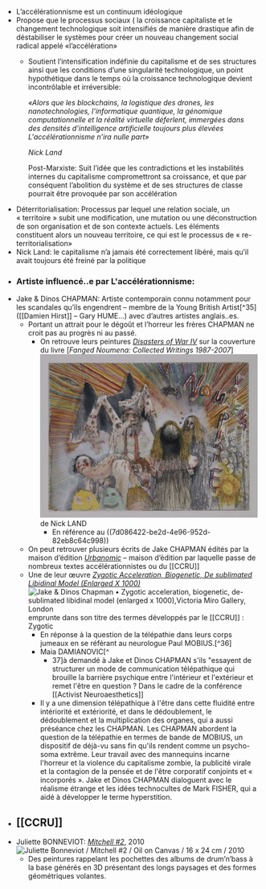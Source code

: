 - L’accélérationnisme est un continuum idéologique
- Propose que le processus sociaux ( la croissance capitaliste et le changement technologique soit intensifiés de manière drastique afin de déstabiliser le systèmes pour créer un nouveau changement social radical appelé «l’accélération»
	- Soutient l’intensification indéfinie du capitalisme et de ses structures ainsi que les conditions d’une singularité technologique, un point hypothétique dans le temps où la croissance technologique devient incontrôlable et irréversible:
	  
	  *«Alors que les blockchains, la logistique des drones, les nanotechnologies, l’informatique quantique, la génomique computationnelle et la réalité virtuelle déferlent, immergées dans des densités d’intelligence artificielle toujours plus élevées L'accélérationnisme n’ira nulle part»*
	  
	  *Nick Land*
	  
	  Post-Marxiste:  Suit l’idée que les contradictions et les instabilités internes du capitalisme compromettront sa croissance, et que par conséquent l’abolition du système et de ses structures de classe pourrait être provoquée par son accélération
- Déterritorialisation: Processus par lequel une relation sociale, un « territoire » subit une modification, une mutation ou une déconstruction de son organisation et de son contexte actuels. Les éléments constituent alors un nouveau territoire, ce qui est le processus de « re-territorialisation»
- Nick Land: le capitalisme n’a jamais été correctement libéré, mais qu’il avait toujours été freiné par la politique
- ### Artiste influencé..e par L'accélérationnisme:
- Jake & Dinos CHAPMAN: Artiste contemporain connu notamment pour les scandales qu’ils engendrent – membre de la Young British Artist[^35] ([[Damien Hirst]] – Gary HUME...) avec d’autres artistes anglais..es.
	- Portant un attrait pour le dégoût et l’horreur les frères CHAPMAN ne croit pas au progrès ni au passé.
		- On retrouve leurs peintures [*Disasters of War IV*](https://jakeanddinoschapman.com/works/disasters-of-war-iv/)  sur la couverture du livre <a name="producttitle"></a><a name="title"></a>[*Fanged Noumena: Collected Writings 1987-2007*] ![image.png](../assets/image_1701088780911_0.png)  de Nick LAND
			- En référence au ((7d086422-be2d-4e96-952d-82eb8c64c998))
	- On peut retrouver plusieurs écrits de Jake CHAPMAN édités par la maison d’édition [*Urbanomic*](https://www.urbanomic.com/) – maison d’édition par laquelle passe de nombreux textes accélérationnistes ou du [[CCRU]]
	- Une de leur œuvre [*Zygotic Acceleration, Biogenetic, De sublimated Libidinal Model (Enlarged X 1000)*](https://jakeanddinoschapman.com/exhibitions/zygotic-acceleration-biogenetic-de-sublimated-libidinal-model-enlarged-x-1000victoria-miro-gallery-london/8243/) ![Jake & Dinos Chapman • Zygotic acceleration, biogenetic, de-sublimated  libidinal model (enlarged x 1000),Victoria Miro Gallery, London](https://s3.eu-west-2.amazonaws.com/media.jakeanddinoschapman.com/wp-content/uploads/8243-380x314.jpg)  emprunte dans son titre des termes développés par le [[CCRU]] : Zygotic
		- En réponse à la question de la télépathie dans leurs corps jumeaux en se référant au neurologue Paul MOBIUS.[^36]
		- Maia DAMIANOVIC[^
			- 37]à demandé à Jake et Dinos CHAPMAN s'ils "essayent de structurer un mode de communication télépathique qui brouille la barrière psychique entre l'intérieur et l'extérieur et remet l'être en question ? Dans le cadre de la conférence [[Activist Neuroaesthetics]]
		- Il y a une dimension télépathique à l'être dans cette fluidité entre intériorité et extériorité, et dans le dédoublement, le dédoublement et la multiplication des organes, qui a aussi préséance chez les CHAPMAN. Les CHAPMAN abordent la question de la télépathie en termes de bande de MOBIUS, un dispositif de déjà-vu sans fin qu'ils rendent comme un psycho-soma extrême. Leur travail avec des mannequins incarne l'horreur et la violence du capitalisme zombie, la publicité virale et la contagion de la pensée et de l'être corporatif conjoints et « incorporés ». Jake et Dinos CHAPMAN dialoguent avec le réalisme étrange et les idées technocultes de Mark FISHER, qui a aidé à développer le terme hyperstition.
- ## [[CCRU]]
- Juliette BONNEVIOT: [*Mitchell #2*](http://dismagazine.com/blog/73613/xpo-gallery-presents-les-oracles/), 2010 ![Juliette Bonneviot / Mitchell #2 / Oil on Canvas / 16 x 24 cm / 2010](http://dismagazine.com/uploads/2015/02/1-Juliette-Bonneviot-Mitchell-2-Oil-on-Canvas-16-x-24-cm-2014.jpg)
	- Des peintures rappelant les pochettes des albums de drum’n’bass à la base générés en 3D présentant des longs paysages et des formes géométriques volantes.